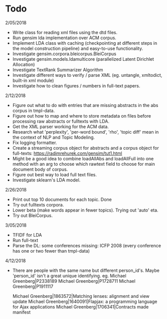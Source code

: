 # Todo

2/05/2018
- Write class for reading xml files using the dtd files.
- Run gensim lda implementation over ACM corpus.
- Implement LDA class with caching (checkpointing at different steps in
the model construction pipeline) and easy-to-use functionality.
- Investigate gensim.corpora.bleicorpus.BleiCorpus
- Investigate gensim.models.ldamulticore (parallelized Latent Dirichlet Allocation)
- Investigate TextRank Summarizer Algorithm
- Investigate different ways to verify / parse XML (eg. untangle, xmltodict, built-in xml module)
- Investigate how to clean figures / numbers in full-text papers.

2/12/2018
- Figure out what to do with entries that are missing abstracts in the abs
corpus in tmpl-data.
- Figure out how to map and where to store metadata on files before processing
raw abstracts or fulltexts with LDA.
- Get the XML parser working for the ACM data.
- Research what 'perplexity', 'per-word bound', 'rho', 'topic diff' mean in the context of NLP and Topic Modeling.
- Fix logging formatter.
- Create a streaming corpus object for abstracts and a corpus object for full-texts: https://radimrehurek.com/gensim/tut1.html
- Might be a good idea to combine loadAllAbs and loadAllFull into one method with an arg to choose which rawtext field to choose for main document body of corpus.
- Figure out best way to load full text files.
- Investigate sklearn's LDA model.

2/26/2018
- Print out top 10 documents for each topic. Done
- Try out fulltexts corpora.
- Lower beta (make words appear in fewer topics). Trying out 'auto' eta.
- Try out BleiCorpus.

3/05/2018
- TFIDF for LDA
- Run full-text
- Parse the DL: some conferences missing: ICFP 2008 (every conference has one or two fewer than tmpl-data)

4/12/2018
- There are people with the same name but different person_id's. Maybe 'person_id' isn't a great unique identifying.
    eg. Michael Greenberg|P2338189
        Michael Greenberg|P1728711
        Michael Greenberg|P1911117

    Michael Greenberg|1863572|Matching lenses: alignment and view update
    Michael Greenberg|1640091|Flapjax: a programming language for Ajax applications
    Michael Greenberg|1706341|Contracts made manifest